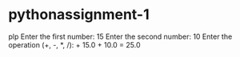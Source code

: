# pythonassignment-1
plp
Enter the first number: 15
Enter the second number: 10
Enter the operation (+, -, *, /): +
15.0 + 10.0 = 25.0
